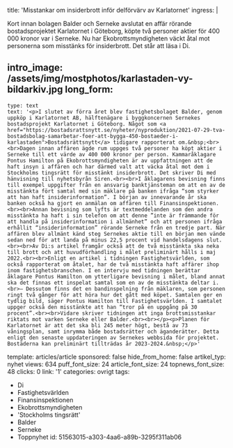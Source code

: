 title: 'Misstankar om insiderbrott inför delförvärv av Karlatornet'
ingress: |
  <p>Kort innan bolagen Balder och Serneke avslutat en affär rörande bostadsprojektet Karlatornet i Göteborg, köpte två personer aktier för 400 000 kronor var i Serneke. Nu har Ekobrottsmyndigheten väckt åtal mot personerna som misstänks för insiderbrott. Det står att läsa i Di.
  </p>
  
intro_image: /assets/img/mostphotos/karlastaden-vy-bildarkiv.jpg
long_form:
  -
    type: text
    text: '<p>I slutet av förra året blev fastighetsbolaget Balder, genom uppköp i Karlatornet AB, hälftenägare i byggkoncernen Sernekes bostadsprojekt Karlatornet i Göteborg. Något som <a href="https://bostadsrattsnytt.se/nyheter/nyproduktion/2021-07-29-tva-bostadsbolag-samarbetar-foer-att-bygga-450-bostaeder-i-karlastaden">Bostadsrättsnytt</a> tidigare rapporterat om.&nbsp;<br><br>Dagen innan affären ägde rum uppges två personer ha köpt aktier i Serneke till ett värde av 400 000 kronor per person. Kammaråklagare Pontus Hamilton på Ekobrottsmyndigheten är av uppfattningen att de haft insyn i affären och har därmed valt att väcka åtal mot dem i Stockholms tingsrätt för misstänkt insiderbrott. Det skriver Di med hänvisning till nyhetsbyrån Siren.<br><br>I åklagarens bevisning finns till exempel uppgifter från en ansvarig banktjänsteman om att en av de misstänkta fört samtal med sin mäklare på banken ifråga “som styrker att han haft insiderinformation”. I början av innevarande år ska banken också ha gjort en anmälan om affären till Finansinspektionen.<br><br>Annan bevisning som lyfts är textmeddelanden som den andra misstänkta ha haft i sin telefon om att denne ”inte är främmande för att handla på insiderinformation i allmänhet” och att personen ifråga erhållit “insiderinformation” rörande Serneke från en tredje part. När affären blev allmänt känd steg Sernekes aktie till en början men vände sedan ned för att landa på minus 22,5 procent vid handelsdagens slut.<br><br>Av Di:s artikel framgår också att de två misstänkta ska neka till brott och att huvudförhandling i målet preliminärt hålls i maj 2022.<br><br>Enligt en artikel i tidningen Fastighetsvärlden, som också rapporterat om åtalet, har de två misstänkta haft affärer ihop inom fastighetsbranschen. I en intervju med tidningen berättar åklagare Pontus Hamilton om ytterligare bevisning i målet, bland annat ska det finnas ett inspelat samtal som en av de misstänkta deltar i.<br>– Dessutom finns det en bandinspelning från mäklaren, som personen ringt två gånger för att höra hur det gått med köpet. Samtalen ger en tydlig bild, säger Pontus Hamilton till Fastighetsvärlden. I samtalet uppger också den misstänkte att han “tror på en uppgång på 30 procent”.<br><br>Vidare skriver tidningen att inga brottsmisstankar riktats mot varken Serneke eller Balder.<br><br></p><p>Planen för Karlatornet är att det ska bli 245 meter högt, bestå av 73 våningsplan, samt inrymma både bostadsrätter och äganderätter. Detta enligt den senaste uppdateringen av Sernekes webbsida för projektet. Bostäderna kan preliminärt tillträdas år 2023-2024.&nbsp;</p>'
template: articles/article
sponsored: false
hide_from_home: false
artikel_typ: nyhet
views: 634
puff_font_size: 24
article_font_size: 24
topnews_font_size: 48
clicks: 0
link: '1'
categories: ovrigt
tags:
  - Di
  - Fastighetsvärlden
  - Finansinspektionen
  - Ekobrottsmyndigheten
  - 'Stockholms tingsrätt'
  - Balder
  - Serneke
  - Toppnyhet
id: 51563015-a303-4aa6-a89b-3295f311ab06
